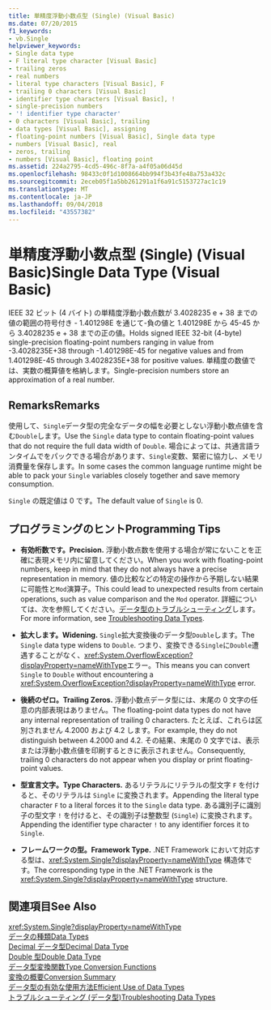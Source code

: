 ```yaml
---
title: 単精度浮動小数点型 (Single) (Visual Basic)
ms.date: 07/20/2015
f1_keywords:
- vb.Single
helpviewer_keywords:
- Single data type
- F literal type character [Visual Basic]
- trailing zeros
- real numbers
- literal type characters [Visual Basic], F
- trailing 0 characters [Visual Basic]
- identifier type characters [Visual Basic], !
- single-precision numbers
- '! identifier type character'
- 0 characters [Visual Basic], trailing
- data types [Visual Basic], assigning
- floating-point numbers [Visual Basic], Single data type
- numbers [Visual Basic], real
- zeros, trailing
- numbers [Visual Basic], floating point
ms.assetid: 224a2795-4cd5-496c-8f7a-a4f05a06d45d
ms.openlocfilehash: 98433c0f1d1008664bb994f3b43fe48a753a432c
ms.sourcegitcommit: 2eceb05f1a5bb261291a1f6a91c5153727ac1c19
ms.translationtype: MT
ms.contentlocale: ja-JP
ms.lasthandoff: 09/04/2018
ms.locfileid: "43557382"
---
```

# <a name="single-data-type-visual-basic"></a><span data-ttu-id="c8176-102">単精度浮動小数点型 (Single) (Visual Basic)</span><span class="sxs-lookup"><span data-stu-id="c8176-102">Single Data Type (Visual Basic)</span></span>
<span data-ttu-id="c8176-103">IEEE 32 ビット (4 バイト) の単精度浮動小数点数が 3.4028235 e + 38 までの値の範囲の符号付き - 1.401298E を通じて-負の値と 1.401298E から 45-45 から 3.4028235 e + 38 までの正の値。</span><span class="sxs-lookup"><span data-stu-id="c8176-103">Holds signed IEEE 32-bit (4-byte) single-precision floating-point numbers ranging in value from -3.4028235E+38 through -1.401298E-45 for negative values and from 1.401298E-45 through 3.4028235E+38 for positive values.</span></span> <span data-ttu-id="c8176-104">単精度の数値では、実数の概算値を格納します。</span><span class="sxs-lookup"><span data-stu-id="c8176-104">Single-precision numbers store an approximation of a real number.</span></span>  
  
## <a name="remarks"></a><span data-ttu-id="c8176-105">Remarks</span><span class="sxs-lookup"><span data-stu-id="c8176-105">Remarks</span></span>  
 <span data-ttu-id="c8176-106">使用して、`Single`データ型の完全なデータの幅を必要としない浮動小数点値を含む`Double`します。</span><span class="sxs-lookup"><span data-stu-id="c8176-106">Use the `Single` data type to contain floating-point values that do not require the full data width of `Double`.</span></span> <span data-ttu-id="c8176-107">場合によっては、共通言語ランタイムでをパックできる場合があります、`Single`変数、緊密に協力し、メモリ消費量を保存します。</span><span class="sxs-lookup"><span data-stu-id="c8176-107">In some cases the common language runtime might be able to pack your `Single` variables closely together and save memory consumption.</span></span>  
  
 <span data-ttu-id="c8176-108">`Single` の既定値は 0 です。</span><span class="sxs-lookup"><span data-stu-id="c8176-108">The default value of `Single` is 0.</span></span>  
  
## <a name="programming-tips"></a><span data-ttu-id="c8176-109">プログラミングのヒント</span><span class="sxs-lookup"><span data-stu-id="c8176-109">Programming Tips</span></span>  
  
-   <span data-ttu-id="c8176-110">**有効桁数です。**</span><span class="sxs-lookup"><span data-stu-id="c8176-110">**Precision.**</span></span> <span data-ttu-id="c8176-111">浮動小数点数を使用する場合が常にないことを正確に表現メモリ内に留意してください。</span><span class="sxs-lookup"><span data-stu-id="c8176-111">When you work with floating-point numbers, keep in mind that they do not always have a precise representation in memory.</span></span> <span data-ttu-id="c8176-112">値の比較などの特定の操作から予期しない結果に可能性と`Mod`演算子。</span><span class="sxs-lookup"><span data-stu-id="c8176-112">This could lead to unexpected results from certain operations, such as value comparison and the `Mod` operator.</span></span> <span data-ttu-id="c8176-113">詳細については、次を参照してください。[データ型のトラブルシューティング](../../../visual-basic/programming-guide/language-features/data-types/troubleshooting-data-types.md)します。</span><span class="sxs-lookup"><span data-stu-id="c8176-113">For more information, see [Troubleshooting Data Types](../../../visual-basic/programming-guide/language-features/data-types/troubleshooting-data-types.md).</span></span>  
  
-   <span data-ttu-id="c8176-114">**拡大します。**</span><span class="sxs-lookup"><span data-stu-id="c8176-114">**Widening.**</span></span> <span data-ttu-id="c8176-115">`Single`拡大変換後のデータ型`Double`します。</span><span class="sxs-lookup"><span data-stu-id="c8176-115">The `Single` data type widens to `Double`.</span></span> <span data-ttu-id="c8176-116">つまり、変換できる`Single`に`Double`遭遇することがなく、<xref:System.OverflowException?displayProperty=nameWithType>エラー。</span><span class="sxs-lookup"><span data-stu-id="c8176-116">This means you can convert `Single` to `Double` without encountering a <xref:System.OverflowException?displayProperty=nameWithType> error.</span></span>  
  
-   <span data-ttu-id="c8176-117">**後続のゼロ。**</span><span class="sxs-lookup"><span data-stu-id="c8176-117">**Trailing Zeros.**</span></span> <span data-ttu-id="c8176-118">浮動小数点データ型には、末尾の 0 文字の任意の内部表現はありません。</span><span class="sxs-lookup"><span data-stu-id="c8176-118">The floating-point data types do not have any internal representation of trailing 0 characters.</span></span> <span data-ttu-id="c8176-119">たとえば、これらは区別されません 4.2000 および 4.2 します。</span><span class="sxs-lookup"><span data-stu-id="c8176-119">For example, they do not distinguish between 4.2000 and 4.2.</span></span> <span data-ttu-id="c8176-120">その結果、末尾の 0 文字では、表示または浮動小数点値を印刷するときに表示されません。</span><span class="sxs-lookup"><span data-stu-id="c8176-120">Consequently, trailing 0 characters do not appear when you display or print floating-point values.</span></span>  
  
-   <span data-ttu-id="c8176-121">**型宣言文字。**</span><span class="sxs-lookup"><span data-stu-id="c8176-121">**Type Characters.**</span></span> <span data-ttu-id="c8176-122">あるリテラルにリテラルの型文字 `F` を付けると、そのリテラルは `Single` に変換されます。</span><span class="sxs-lookup"><span data-stu-id="c8176-122">Appending the literal type character `F` to a literal forces it to the `Single` data type.</span></span> <span data-ttu-id="c8176-123">ある識別子に識別子の型文字 `!` を付けると、その識別子は整数型 (`Single`) に変換されます。</span><span class="sxs-lookup"><span data-stu-id="c8176-123">Appending the identifier type character `!` to any identifier forces it to `Single`.</span></span>  
  
-   <span data-ttu-id="c8176-124">**フレームワークの型。**</span><span class="sxs-lookup"><span data-stu-id="c8176-124">**Framework Type.**</span></span> <span data-ttu-id="c8176-125">.NET Framework において対応する型は、<xref:System.Single?displayProperty=nameWithType> 構造体です。</span><span class="sxs-lookup"><span data-stu-id="c8176-125">The corresponding type in the .NET Framework is the <xref:System.Single?displayProperty=nameWithType> structure.</span></span>  
  
## <a name="see-also"></a><span data-ttu-id="c8176-126">関連項目</span><span class="sxs-lookup"><span data-stu-id="c8176-126">See Also</span></span>  
 <xref:System.Single?displayProperty=nameWithType>  
 [<span data-ttu-id="c8176-127">データの種類</span><span class="sxs-lookup"><span data-stu-id="c8176-127">Data Types</span></span>](../../../visual-basic/language-reference/data-types/index.md)  
 [<span data-ttu-id="c8176-128">Decimal データ型</span><span class="sxs-lookup"><span data-stu-id="c8176-128">Decimal Data Type</span></span>](../../../visual-basic/language-reference/data-types/decimal-data-type.md)  
 [<span data-ttu-id="c8176-129">Double 型</span><span class="sxs-lookup"><span data-stu-id="c8176-129">Double Data Type</span></span>](../../../visual-basic/language-reference/data-types/double-data-type.md)  
 [<span data-ttu-id="c8176-130">データ型変換関数</span><span class="sxs-lookup"><span data-stu-id="c8176-130">Type Conversion Functions</span></span>](../../../visual-basic/language-reference/functions/type-conversion-functions.md)  
 [<span data-ttu-id="c8176-131">変換の概要</span><span class="sxs-lookup"><span data-stu-id="c8176-131">Conversion Summary</span></span>](../../../visual-basic/language-reference/keywords/conversion-summary.md)  
 [<span data-ttu-id="c8176-132">データ型の有効な使用方法</span><span class="sxs-lookup"><span data-stu-id="c8176-132">Efficient Use of Data Types</span></span>](../../../visual-basic/programming-guide/language-features/data-types/efficient-use-of-data-types.md)  
 [<span data-ttu-id="c8176-133">トラブルシューティング (データ型)</span><span class="sxs-lookup"><span data-stu-id="c8176-133">Troubleshooting Data Types</span></span>](../../../visual-basic/programming-guide/language-features/data-types/troubleshooting-data-types.md)
